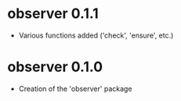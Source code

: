 # observer 0.1.1

* Various functions added ('check', 'ensure', etc.)


# observer 0.1.0

* Creation of the 'observer' package